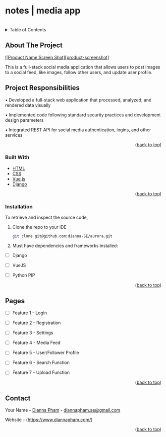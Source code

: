 # notes | media app


<!-- PROJECT LOGO -->
<br />




<!-- TABLE OF CONTENTS -->
<details>
  <summary>Table of Contents</summary>
  <ol>
    <li>
      <a href="#about-the-project">About The Project</a>
      <ul>
        <li><a href="#built-with">Built With</a></li>
      </ul>
    </li>
    <li>
      <a href="#getting-started">Getting Started</a>
      <ul>
        <li><a href="#prerequisites">Prerequisites</a></li>
        <li><a href="#installation">Installation</a></li>
      </ul>
    </li>
    <li><a href="#usage">Usage</a></li>
    <li><a href="#roadmap">Roadmap</a></li>
    <li><a href="#contributing">Contributing</a></li>
    <li><a href="#license">License</a></li>
    <li><a href="#contact">Contact</a></li>
    <li><a href="#acknowledgments">Acknowledgments</a></li>
  </ol>
</details>



<!-- ABOUT THE PROJECT -->
## About The Project

[![Product Name Screen Shot][product-screenshot]](https://example.com)

This is a full-stack social media application that allows users to post images to a social feed, like images, follow other users, and update user  profile.

## Project Responsibilities
• Developed a full-stack web application that processed, analyzed, and rendered data visually

• Implemented code following standard security practices and development design parameters

• Integrated REST API for social media authentication, logins, and other services


<p align="right">(<a href="#top">back to top</a>)</p>



### Built With

* [HTML](https://html.spec.whatwg.org/)
* [CSS](https://developer.mozilla.org/en-US/docs/Web/CSS)
* [Vue.js](https://vuejs.org/)
* [Django](https://www.djangoproject.com/)

<p align="right">(<a href="#top">back to top</a>)</p>


### Installation
To retrieve and inspect the source code,
1. Clone the repo to your IDE
   ```sh
   git clone git@github.com:dianna-SE/aurora.git
   ```
2. Must have dependencies and frameworks installed:
- [ ]  Django
- [ ]  VueJS
- [ ]  Python PIP


<p align="right">(<a href="#top">back to top</a>)</p>


<!-- PAGES -->
## Pages

- [ ] Feature 1 - Login 
- [ ] Feature 2 - Registration 
- [ ] Feature 3 - Settings 
- [ ] Feature 4 - Media Feed
- [ ] Feature 5 - User/Follower Profile
- [ ] Feature 6 - Search Function
- [ ] Feature 7 - Upload Function


<p align="right">(<a href="#top">back to top</a>)</p>


<!-- CONTACT -->
## Contact

Your Name - [Dianna Pham](https://www.linkedin.com/in/diannapham-se/) - diannapham.se@gmail.com

Website - (https://www.diannapham.com/)

<p align="right">(<a href="#top">back to top</a>)</p>
